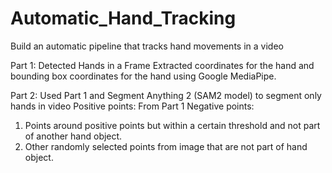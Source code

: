 # Automatic_Hand_Tracking
Build an automatic pipeline that tracks hand movements in a video

Part 1: Detected Hands in a Frame
Extracted coordinates for the hand and bounding box coordinates for the hand using Google MediaPipe.

Part 2: Used Part 1 and Segment Anything 2 (SAM2 model) to segment only hands in video
Positive points: From Part 1
Negative points: 
  1. Points around positive points but within a certain threshold and not part of another hand object.
  2. Other randomly selected points from image that are not part of hand object.
